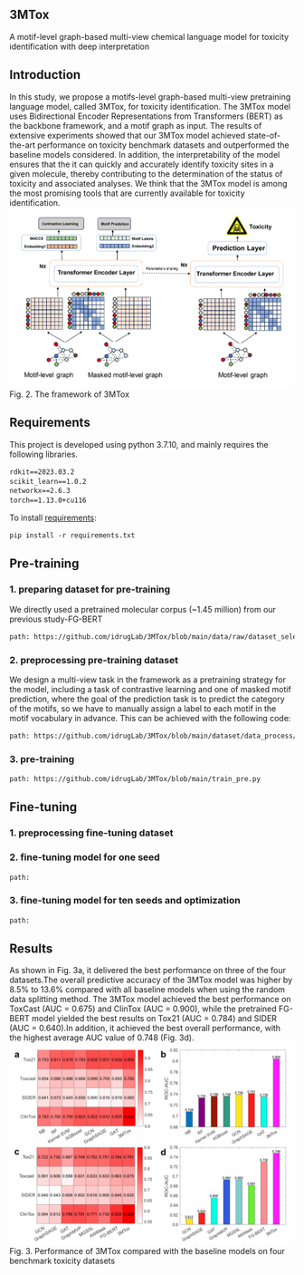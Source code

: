 ## 3MTox
A motif-level graph-based multi-view chemical language model for toxicity identification with deep interpretation

## Introduction
In this study, we propose a motifs-level graph-based multi-view pretraining language model, called 3MTox, for toxicity identification. The 3MTox model uses Bidirectional Encoder Representations from Transformers (BERT) as the backbone framework, and a motif graph as input. The results of extensive experiments showed that our 3MTox model achieved state-of-the-art performance on toxicity benchmark datasets and outperformed the baseline models considered. In addition, the interpretability of the model ensures that the it can quickly and accurately identify toxicity sites in a given molecule, thereby contributing to the determination of the status of toxicity and associated analyses. We think that the 3MTox model is among the most promising tools that are currently available for toxicity identification.
![image](https://github.com/idrugLab/3MTox/blob/main/pngs/model.png)
Fig. 2. The framework of 3MTox

## Requirements
This project is developed using python 3.7.10, and mainly requires the following libraries.
```txt
rdkit==2023.03.2
scikit_learn==1.0.2
networkx==2.6.3
torch==1.13.0+cu116
```
To install [requirements](https://github.com/idrugLab/3MTox/blob/main/requirements.txt):
```txt
pip install -r requirements.txt
```

## Pre-training
### 1. preparing dataset for pre-training
We directly used a pretrained molecular corpus (~1.45 million) from our previous study-FG-BERT
```txt
path: https://github.com/idrugLab/3MTox/blob/main/data/raw/dataset_select_chembl.pkl
```
### 2. preprocessing pre-training dataset
We design a multi-view task in the framework as a pretraining strategy for the model, including a task of contrastive learning and one of masked motif prediction, where the goal of the prediction task is to predict the category of the motifs, so we have to manually assign a label to each motif in the motif vocabulary in advance.
This can be achieved with the following code:
```txt
path: https://github.com/idrugLab/3MTox/blob/main/dataset/data_process/Gen_motif_label.py
```
### 3. pre-training 
```txt
path: https://github.com/idrugLab/3MTox/blob/main/train_pre.py
```
## Fine-tuning
### 1. preprocessing fine-tuning dataset

### 2. fine-tuning model for one seed
```txt
path: 
```
### 3. fine-tuning model for ten seeds and optimization
```txt
path: 
```
## Results
As shown in Fig. 3a, it delivered the best performance on three of the four datasets.The overall predictive accuracy of the 3MTox model was higher by 8.5% to 13.6% compared with all baseline models when using the random data splitting method. The 3MTox model achieved the best performance on ToxCast (AUC = 0.675) and ClinTox (AUC = 0.900), while the pretrained FG-BERT model yielded the best results on Tox21 (AUC = 0.784) and SIDER (AUC = 0.640).In addition, it achieved the best overall performance, with the highest average AUC value of 0.748 (Fig. 3d).
![image](https://github.com/idrugLab/3MTox/blob/main/pngs/result.png)
Fig. 3. Performance of 3MTox compared with the baseline models on four benchmark toxicity datasets
